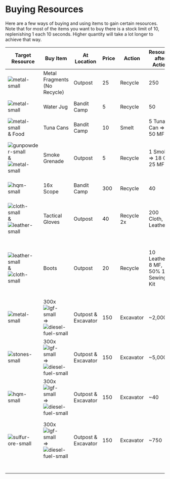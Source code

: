 # Buying Resources

Here are a few ways of buying and using items to gain certain resources. Note that for most of the items you want to buy there is a stock limit of 10, replenishing 1 each 10 seconds. Higher quantity will take a lot longer to achieve that way.

| Target Resource                                              | Buy Item                                                     | At Location         | Price | Action     | Resource after Action              | Normalized (1k Scrap)                                        |
| ------------------------------------------------------------ | ------------------------------------------------------------ | ------------------- | ----- | ---------- | ---------------------------------- | ------------------------------------------------------------ |
| ![metal-small](C:\Users\viddie\Desktop\git\RustInfos\resources\resource-images\metal-small.png) | Metal Fragments (No Recycle)                                 | Outpost             | 25    | Recycle    | 250                                | 10,000x ![metal-small](C:\Users\viddie\Desktop\git\RustInfos\resources\resource-images\metal-small.png) |
| ![metal-small](C:\Users\viddie\Desktop\git\RustInfos\resources\resource-images\metal-small.png) | Water Jug                                                    | Bandit Camp         | 5     | Recycle    | 50                                 | 10,000x ![metal-small](C:\Users\viddie\Desktop\git\RustInfos\resources\resource-images\metal-small.png) |
| ![metal-small](C:\Users\viddie\Desktop\git\RustInfos\resources\resource-images\metal-small.png) & Food | Tuna Cans                                                    | Bandit Camp         | 10    | Smelt      | 5 Tuna Can => 50 MF                | 5,000x ![metal-small](C:\Users\viddie\Desktop\git\RustInfos\resources\resource-images\metal-small.png) |
| ![gunpowder-small](C:\Users\viddie\Desktop\git\RustInfos\resources\resource-images\gunpowder-small.png) & ![metal-small](C:\Users\viddie\Desktop\git\RustInfos\resources\resource-images\metal-small.png) | Smoke Grenade                                                | Outpost             | 5     | Recycle    | 1 Smoke => 18 GP, 25 MF            | 3,600x![gunpowder-small](C:\Users\viddie\Desktop\git\RustInfos\resources\resource-images\gunpowder-small.png)  & 5,000x ![metal-small](C:\Users\viddie\Desktop\git\RustInfos\resources\resource-images\metal-small.png) |
| ![hqm-small](C:\Users\viddie\Desktop\git\RustInfos\resources\resource-images\hqm-small.png) | 16x Scope                                                    | Bandit Camp         | 300   | Recycle    | 40                                 | 133.33x ![hqm-small](C:\Users\viddie\Desktop\git\RustInfos\resources\resource-images\hqm-small.png) |
| ![cloth-small](C:\Users\viddie\Desktop\git\RustInfos\resources\resource-images\cloth-small.png) & ![leather-small](C:\Users\viddie\Desktop\git\RustInfos\resources\resource-images\leather-small.png) | Tactical Gloves                                              | Outpost             | 40    | Recycle 2x | 200 Cloth, 10 Leather              | 5,000x ![cloth-small](C:\Users\viddie\Desktop\git\RustInfos\resources\resource-images\cloth-small.png) & 250x ![leather-small](C:\Users\viddie\Desktop\git\RustInfos\resources\resource-images\leather-small.png) |
| ![leather-small](C:\Users\viddie\Desktop\git\RustInfos\resources\resource-images\leather-small.png) & ![cloth-small](C:\Users\viddie\Desktop\git\RustInfos\resources\resource-images\cloth-small.png) | Boots                                                        | Outpost             | 20    | Recycle    | 10 Leather, 8 MF, 50% 1 Sewing Kit | 500x ![leather-small](C:\Users\viddie\Desktop\git\RustInfos\resources\resource-images\leather-small.png) & 1000x ![cloth-small](C:\Users\viddie\Desktop\git\RustInfos\resources\resource-images\cloth-small.png) & 400x ![metal-small](C:\Users\viddie\Desktop\git\RustInfos\resources\resource-images\metal-small.png) |
| ![metal-small](C:\Users\viddie\Desktop\git\RustInfos\resources\resource-images\metal-small.png) | 300x ![lgf-small](C:\Users\viddie\Desktop\git\RustInfos\resources\resource-images\lgf-small.png) => ![diesel-fuel-small](C:\Users\viddie\Desktop\git\RustInfos\resources\resource-images\diesel-fuel-small.png) | Outpost & Excavator | 150   | Excavator  | ~2,000                             | ~13,333x ![metal-small](C:\Users\viddie\Desktop\git\RustInfos\resources\resource-images\metal-small.png) |
| ![stones-small](C:\Users\viddie\Desktop\git\RustInfos\resources\resource-images\stones-small.png) | 300x ![lgf-small](C:\Users\viddie\Desktop\git\RustInfos\resources\resource-images\lgf-small.png) => ![diesel-fuel-small](C:\Users\viddie\Desktop\git\RustInfos\resources\resource-images\diesel-fuel-small.png) | Outpost & Excavator | 150   | Excavator  | ~5,000                             | ~33,333x ![stones-small](C:\Users\viddie\Desktop\git\RustInfos\resources\resource-images\stones-small.png) |
| ![hqm-small](C:\Users\viddie\Desktop\git\RustInfos\resources\resource-images\hqm-small.png) | 300x ![lgf-small](C:\Users\viddie\Desktop\git\RustInfos\resources\resource-images\lgf-small.png) => ![diesel-fuel-small](C:\Users\viddie\Desktop\git\RustInfos\resources\resource-images\diesel-fuel-small.png) | Outpost & Excavator | 150   | Excavator  | ~40                                | ~266.66x ![hqm-small](C:\Users\viddie\Desktop\git\RustInfos\resources\resource-images\hqm-small.png) |
| ![sulfur-ore-small](C:\Users\viddie\Desktop\git\RustInfos\resources\resource-images\sulfur-ore-small.png) | 300x ![lgf-small](C:\Users\viddie\Desktop\git\RustInfos\resources\resource-images\lgf-small.png) => ![diesel-fuel-small](C:\Users\viddie\Desktop\git\RustInfos\resources\resource-images\diesel-fuel-small.png) | Outpost & Excavator | 150   | Excavator  | ~750                               | ~5,000x ![sulfur-ore-small](C:\Users\viddie\Desktop\git\RustInfos\resources\resource-images\sulfur-ore-small.png) (not worth it => buy Smoke Grenades) |
|                                                              |                                                              |                     |       |            |                                    |                                                              |
|                                                              |                                                              |                     |       |            |                                    |                                                              |
|                                                              |                                                              |                     |       |            |                                    |                                                              |
|                                                              |                                                              |                     |       |            |                                    |                                                              |
|                                                              |                                                              |                     |       |            |                                    |                                                              |

